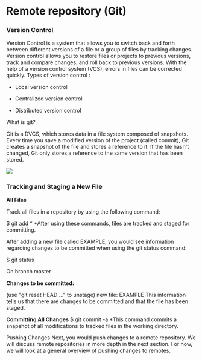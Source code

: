 # Remote repository (Git)

 ### Version Control 
 Version Control is a system that allows you to switch back and forth between different versions of a file or a group of files by tracking changes. Version control allows you to restore files or projects to previous versions, track and compare changes, and roll back to previous versions. With the help of a version control system (VCS), errors in files can be corrected quickly. 
 Types of version control :

 * Local version control 

 * Centralized version control 

 * Distributed version control 


 What is git? 

 Git is a DVCS, which stores data in a file system composed of snapshots. Every time you save a modified version of the project (called commit), Git creates a snapshot of the file and stores a reference to it. If the file hasn't changed, Git only stores a reference to the same version that has been stored.



![](https://miro.medium.com/max/910/1*Wjxx83j-qyiNvFBy1yOA1w.jpeg)


 ### Tracking and Staging a New File

**All Files**

Track all files in a repository by using the following command:

$ git add *
*After using these commands, files are tracked and staged for committing.

After adding a new file called EXAMPLE, you would see information regarding changes to be committed when using the git status command:

$ git status

On branch master

**Changes to be committed:**

  (use "git reset HEAD ..." to unstage)
new file: EXAMPLE
This information tells us that there are changes to be committed and that the file has been staged.


**Committing All Changes**
$ git commit -a
*This command commits a snapshot of all modifications to tracked files in the working directory.

Pushing Changes
Next, you would push changes to a remote repository. We will discuss remote repositories in more depth in the next section. For now, we will look at a general overview of pushing changes to remotes.

